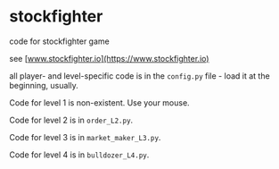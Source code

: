 # stockfighter

code for stockfighter game

see [www.stockfighter.io](https://www.stockfighter.io)

all player- and level-specific code is in the `config.py` file - load it at the beginning, usually.

Code for level 1 is non-existent. Use your mouse. 

Code for level 2 is in `order_L2.py`.

Code for level 3 is in `market_maker_L3.py`. 

Code for level 4 is in `bulldozer_L4.py`. 

